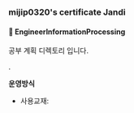 ### mijip0320's certificate Jandi

#### :bookmark_tabs: EngineerInformationProcessing



공부 계획 디렉토리 입니다.


.



**운영방식**

* 사용교재: 



